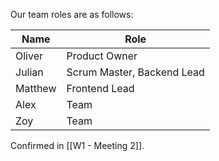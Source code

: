 Our team roles are as follows:

| Name    | Role                       |
| ------- | -------------------------- |
| Oliver  | Product Owner              |
| Julian  | Scrum Master, Backend Lead |
| Matthew | Frontend Lead              |
| Alex    | Team                       |
| Zoy     | Team                       |




Confirmed in [[W1 - Meeting 2]].